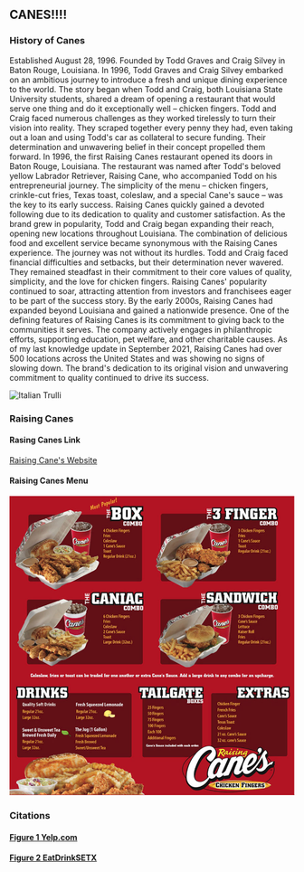 ## CANES!!!!
### History of Canes
<p>Established August 28, 1996. Founded by Todd Graves and Craig Silvey in Baton Rouge, Louisiana. In 1996, Todd Graves and Craig Silvey embarked on an ambitious journey to introduce a fresh and unique dining experience to the world. The story began when Todd and Craig, both Louisiana State University students, shared a dream of opening a restaurant that would serve one thing and do it exceptionally well – chicken fingers. Todd and Craig faced numerous challenges as they worked tirelessly to turn their vision into reality. They scraped together every penny they had, even taking out a loan and using Todd's car as collateral to secure funding. Their determination and unwavering belief in their concept propelled them forward. In 1996, the first Raising Canes restaurant opened its doors in Baton Rouge, Louisiana. The restaurant was named after Todd's beloved yellow Labrador Retriever, Raising Cane, who accompanied Todd on his entrepreneurial journey. The simplicity of the menu – chicken fingers, crinkle-cut fries, Texas toast, coleslaw, and a special Cane's sauce – was the key to its early success. Raising Canes quickly gained a devoted following due to its dedication to quality and customer satisfaction. As the brand grew in popularity, Todd and Craig began expanding their reach, opening new locations throughout Louisiana. The combination of delicious food and excellent service became synonymous with the Raising Canes experience. The journey was not without its hurdles. Todd and Craig faced financial difficulties and setbacks, but their determination never wavered. They remained steadfast in their commitment to their core values of quality, simplicity, and the love for chicken fingers. Raising Canes' popularity continued to soar, attracting attention from investors and franchisees eager to be part of the success story. By the early 2000s, Raising Canes had expanded beyond Louisiana and gained a nationwide presence. One of the defining features of Raising Canes is its commitment to giving back to the communities it serves. The company actively engages in philanthropic efforts, supporting education, pet welfare, and other charitable causes. As of my last knowledge update in September 2021, Raising Canes had over 500 locations across the United States and was showing no signs of slowing down. The brand's dedication to its original vision and unwavering commitment to quality continued to drive its success.</p>

<img src="https://s3-media0.fl.yelpcdn.com/bphoto/vT7-B55sUk2AJfdOVZbyPg/1000s.jpg" alt="Italian Trulli">

### Raising Canes 
#### Rasing Canes Link
[Raising Cane's Website](https://www.raisingcanes.com/home)
#### Raising Canes Menu
![alt text](Menu.png "Figure 1 Menu")

### Citations
#### [Figure 1 Yelp.com](https://www.yelp.com/biz/raising-cane-s-chicken-fingers-lakewood?osq=Raising+Canes)
#### [Figure 2 EatDrinkSETX](https://www.eatdrinksetx.com/raising-canes-delicious-chicken-fingers-for-beaumont-port-arthur/)
